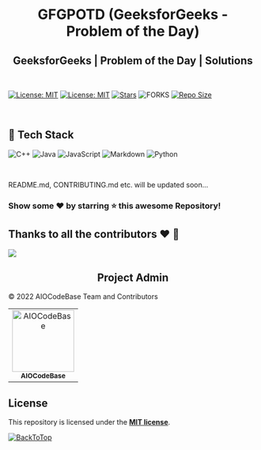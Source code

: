 <h1 align="center"> <b>GFGPOTD (GeeksforGeeks - Problem of the Day)</b> </h1>

<h2 align="center"> <b>GeeksforGeeks | Problem of the Day | Solutions</b> </h2>

<br />

[![License: MIT](https://img.shields.io/badge/License-MIT-blue.svg?style=for-the-badge)](./LICENSE)
[![License: MIT](https://img.shields.io/github/followers/AIOCodeBase?logo=github&label=follow%20%40AIOCodeBase&style=for-the-badge)](https://www.github.com/AIOCodeBase)
[![Stars](https://img.shields.io/github/stars/AIOCodeBase/GFGPOTD?label=Star%20this%20Repository&style=for-the-badge)](https://www.github.com/AIOCodeBase/GFGPOTD)
![FORKS](https://img.shields.io/github/forks/AIOCodeBase/GFGPOTD?style=for-the-badge&social)
[![Repo Size](https://img.shields.io/github/languages/code-size/AIOCodeBase/GFGPOTD?style=for-the-badge)](https://www.github.com/AIOCodeBase/GFGPOTD)

<br />

## 📌 **Tech Stack**

![C++](https://img.shields.io/badge/c++-%2300599C.svg?style=for-the-badge&logo=c%2B%2B&logoColor=white)
![Java](https://img.shields.io/badge/java-%23ED8B00.svg?style=for-the-badge&logo=java&logoColor=white)
![JavaScript](https://img.shields.io/badge/javascript-%23323330.svg?style=for-the-badge&logo=javascript&logoColor=%23F7DF1E)
![Markdown](https://img.shields.io/badge/markdown-%23000000.svg?style=for-the-badge&logo=markdown&logoColor=white)
![Python](https://img.shields.io/badge/python-3670A0?style=for-the-badge&logo=python&logoColor=ffdd54)

<br />

README.md, CONTRIBUTING.md etc. will be updated soon...

### Show some ❤️ by starring ⭐ this awesome Repository!

## **Thanks to all the contributors** ❤️ 🫡

<a href="https://github.com/AIOCodeBase/GFGPOTD/graphs/contributors">
  <img src="https://contrib.rocks/image?repo=AIOCodeBase/GFGPOTD" />
</a>

<br />

<h2 align=center> Project Admin  </h2>

© 2022 AIOCodeBase Team and Contributors

<p align="center">
<table align="center">
  <tbody><tr>
     <td align="center"><a href="https://github.com/AIOCodeBase"><img alt="AIOCodeBase" src="https://avatars.githubusercontent.com/u/117071652" width="125px;"><br><sub><b> AIOCodeBase </b></sub></a><br></td> </a></td>
</tbody></table>

## **License**

This repository is licensed under the [**MIT license**](./LICENSE).

[![BackToTop](https://img.shields.io/badge/-Back%20to%20Top-red?style=for-the-badge)](#top)